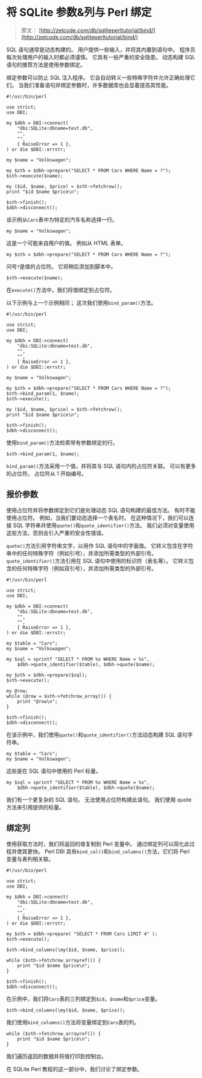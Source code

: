 # 将 SQLite 参数&列与 Perl 绑定

> 原文： [http://zetcode.com/db/sqliteperltutorial/bind/](http://zetcode.com/db/sqliteperltutorial/bind/)

SQL 语句通常是动态构建的。 用户提供一些输入，并将其内置到语句中。 程序员每次处理用户的输入时都必须谨慎。 它具有一些严重的安全隐患。 动态构建 SQL 语句的推荐方法是使用参数绑定。

绑定参数可以防止 SQL 注入程序。 它会自动转义一些特殊字符并允许正确处理它们。 当我们准备语句并绑定参数时，许多数据库也会显着提高其性能。

```
#!/usr/bin/perl

use strict;
use DBI;

my $dbh = DBI->connect(          
    "dbi:SQLite:dbname=test.db", 
    "",                          
    "",                          
    { RaiseError => 1 },         
) or die $DBI::errstr;

my $name = "Volkswagen"; 

my $sth = $dbh->prepare("SELECT * FROM Cars WHERE Name = ?");
$sth->execute($name);

my ($id, $name, $price) = $sth->fetchrow();
print "$id $name $price\n";

$sth->finish();
$dbh->disconnect();

```

该示例从`Cars`表中为特定的汽车名称选择一行。

```
my $name = "Volkswagen"; 

```

这是一个可能来自用户的值。 例如从 HTML 表单。

```
my $sth = $dbh->prepare("SELECT * FROM Cars WHERE Name = ?");

```

问号`?`是值的占位符。 它将稍后添加到脚本中。

```
$sth->execute($name);

```

在`execute()`方法中，我们将值绑定到占位符。

以下示例与上一个示例相同； 这次我们使用`bind_param()`方法。

```
#!/usr/bin/perl

use strict;
use DBI;

my $dbh = DBI->connect(          
    "dbi:SQLite:dbname=test.db", 
    "",                          
    "",                          
    { RaiseError => 1 },         
) or die $DBI::errstr;

my $name = "Volkswagen"; 

my $sth = $dbh->prepare("SELECT * FROM Cars WHERE Name = ?");
$sth->bind_param(1, $name);
$sth->execute();

my ($id, $name, $price) = $sth->fetchrow();
print "$id $name $price\n";

$sth->finish();
$dbh->disconnect();

```

使用`bind_param()`方法检索带有参数绑定的行。

```
$sth->bind_param(1, $name);

```

`bind_param()`方法采用一个值，并将其与 SQL 语句内的占位符关联。 可以有更多的占位符。 占位符从 1 开始编号。

## 报价参数

使用占位符并将参数绑定到它们是处理动态 SQL 语句构建的最佳方法。 有时不能使用占位符。 例如，当我们要动态选择一个表名时。 在这种情况下，我们可以连接 SQL 字符串并使用`quote()`和`quote_identifier()`方法。 我们必须对变量使用这些方法，否则会引入严重的安全性错误。

`quote()`方法引用字符串文字，以用作 SQL 语句中的字面值。 它转义包含在字符串中的任何特殊字符（例如引号），并添加所需类型的外部引号。 `quote_identifier()`方法引用在 SQL 语句中使用的标识符（表名等）。 它转义包含的任何特殊字符（例如双引号），并添加所需类型的外部引号。

```
#!/usr/bin/perl

use strict;
use DBI;

my $dbh = DBI->connect(          
    "dbi:SQLite:dbname=test.db", 
    "",                          
    "",                          
    { RaiseError => 1 },         
) or die $DBI::errstr;

my $table = "Cars";
my $name = "Volkswagen";

my $sql = sprintf "SELECT * FROM %s WHERE Name = %s", 
    $dbh->quote_identifier($table), $dbh->quote($name);

my $sth = $dbh->prepare($sql);
$sth->execute();

my @row;
while (@row = $sth->fetchrow_array()) {
    print "@row\n";
}

$sth->finish();
$dbh->disconnect();

```

在该示例中，我们使用`quote()`和`quote_identifier()`方法动态构建 SQL 语句字符串。

```
my $table = "Cars";
my $name = "Volkswagen";

```

这些是在 SQL 语句中使用的 Perl 标量。

```
my $sql = sprintf "SELECT * FROM %s WHERE Name = %s", 
    $dbh->quote_identifier($table), $dbh->quote($name);

```

我们有一个更复杂的 SQL 语句。 无法使用占位符构建此语句。 我们使用 quote 方法来引用提供的标量。

## 绑定列

使用获取方法时，我们将返回的值复制到 Perl 变量中。 通过绑定列可以简化此过程并使其更快。 Perl DBI 具有`bind_col()`和`bind_columns()`方法，它们将 Perl 变量与表列相关联。

```
#!/usr/bin/perl

use strict;
use DBI;

my $dbh = DBI->connect(          
    "dbi:SQLite:dbname=test.db", 
    "",                          
    "",                          
    { RaiseError => 1 },         
) or die $DBI::errstr;

my $sth = $dbh->prepare( "SELECT * FROM Cars LIMIT 4" );  
$sth->execute();

$sth->bind_columns(\my($id, $name, $price));

while ($sth->fetchrow_arrayref()) {
    print "$id $name $price\n";
}

$sth->finish();
$dbh->disconnect();

```

在示例中，我们将`Cars`表的三列绑定到`$id`，`$name`和`$price`变量。

```
$sth->bind_columns(\my($id, $name, $price));

```

我们使用`bind_columns()`方法将变量绑定到`Cars`表的列。

```
while ($sth->fetchrow_arrayref()) {
    print "$id $name $price\n";
}

```

我们遍历返回的数据并将值打印到控制台。

在 SQLite Perl 教程的这一部分中，我们讨论了绑定参数。